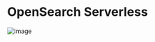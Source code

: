 # OpenSearch Serverless

![image](https://github.com/user-attachments/assets/f451e5cd-eaf0-45de-bc62-09089506e4e6)
